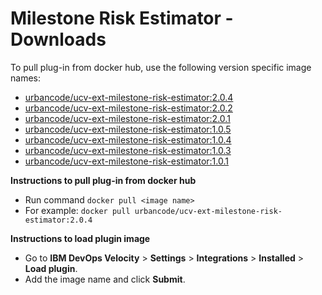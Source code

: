 # Milestone Risk Estimator - Downloads

To pull plug-in from docker hub, use the following version specific image names:

- [urbancode/ucv-ext-milestone-risk-estimator:2.0.4](https://hub.docker.com/r/urbancode/ucv-ext-milestone-risk-estimator/tags)
- [urbancode/ucv-ext-milestone-risk-estimator:2.0.2](https://hub.docker.com/r/urbancode/ucv-ext-milestone-risk-estimator/tags)
- [urbancode/ucv-ext-milestone-risk-estimator:2.0.1](https://hub.docker.com/r/urbancode/ucv-ext-milestone-risk-estimator/tags)
- [urbancode/ucv-ext-milestone-risk-estimator:1.0.5](https://hub.docker.com/r/urbancode/ucv-ext-milestone-risk-estimator/tags)
- [urbancode/ucv-ext-milestone-risk-estimator:1.0.4](https://hub.docker.com/r/urbancode/ucv-ext-milestone-risk-estimator/tags)
- [urbancode/ucv-ext-milestone-risk-estimator:1.0.3](https://hub.docker.com/r/urbancode/ucv-ext-milestone-risk-estimator/tags)
- [urbancode/ucv-ext-milestone-risk-estimator:1.0.1](https://hub.docker.com/r/urbancode/ucv-ext-milestone-risk-estimator/tags)

**Instructions to pull plug-in from docker hub**
- Run command ```docker pull <image name>```
- For example: ```docker pull urbancode/ucv-ext-milestone-risk-estimator:2.0.4```

**Instructions to load plugin image**
- Go to **IBM DevOps Velocity** > **Settings** > **Integrations** > **Installed** > **Load plugin**.
- Add the image name and click **Submit**.

